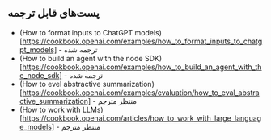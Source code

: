 ## پست‌های قابل ترجمه

- (How to format inputs to ChatGPT models)[https://cookbook.openai.com/examples/how_to_format_inputs_to_chatgpt_models] - ترجمه شده
- (How to build an agent with the node SDK)[https://cookbook.openai.com/examples/how_to_build_an_agent_with_the_node_sdk] - ترجمه شده
- (How to evel abstractive summarization)[https://cookbook.openai.com/examples/evaluation/how_to_eval_abstractive_summarization] - منتظر مترجم
- (How to work with LLMs)[https://cookbook.openai.com/articles/how_to_work_with_large_language_models] - منتظر مترجم
